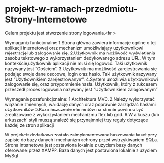 # projekt-w-ramach-przedmiotu-Strony-Internetowe

Celem projektu jest stworzenie strony logowania.<br \>

Wymagania funkcjonalne:
1.Strona główna zawiera informacje ogólne o tej aplikacji internetowej oraz mechanizm umożliwiający użytkownikowi rejestrację lub zalogowanie się.
2.Użytkownik ma możliwość wyświetlenia zasobu tekstowego z wykorzystaniem dedykowanego adresu URL. W tym kontekście,użytkownik aplikacji nie musi się logować. Taki użytkownik nazywany jest “Gościem”.
3.Użytkownik ma możliwość zarejestrowania się podając swoje dane osobowe, login oraz hasło. Taki użytkownik nazywany jest “Użytkownikiem zarejestrowanym”.
4.System umożliwia użytkownikowi zalogowanie się, oraz przypomnienie hasła. Użytkownik, który z sukcesem przeszedł proces logowania nazywany jest “Użytkownikiem zalogowanym”

Wymagania pozafunkcjonalne:
1.Architektura MVC.
2.Należy wykorzystać wiązanie zmiennych, walidację danych oraz poprawnie zarządzać hasłami użytkowników
5.Rozmieszczenie elementów na stronie powinno być zrealizowane z wykorzystaniem mechanizmu flex lub grid.
6.W arkuszu (lub arkuszach) styli muszą znaleźć się przynajmniej trzy reguły dotyczące każdej ze stron aplikacji

W projekcie dodatkowo zostało zaimplementowane haszowanie haseł przy zapisie do bazy danych i mechanizm ochrony przed wstrzykiwaniem SQLa. Strona internetowa jest postawiona lokalnie z użyciem bazy danych oferowanej przez XAMPP.
Baza danych jest postawiona lokalnie z uzyciem MySql
 

